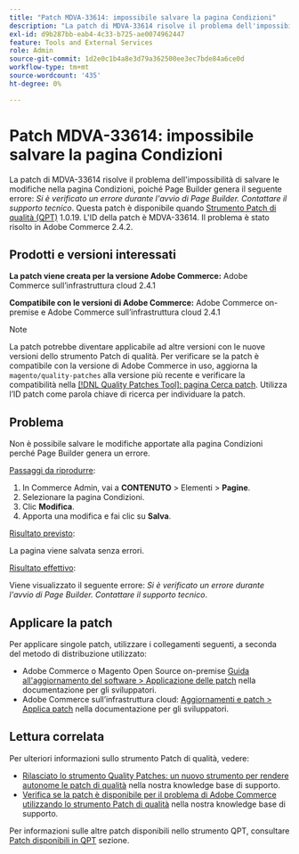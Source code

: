 ```yaml
---
title: "Patch MDVA-33614: impossibile salvare la pagina Condizioni"
description: "La patch di MDVA-33614 risolve il problema dell'impossibilità di salvare le modifiche nella pagina Termini, perché Page Builder genera il seguente errore: *Si è verificato un errore durante l'avvio di Page Builder. Contattare il supporto tecnico*. Questa patch è disponibile quando è installato [Quality Patches Tool (QPT)](/help/announcements/adobe-commerce-announcements/magento-quality-patches-released-new-tool-to-self-serve-quality-patches.md) 1.0.19. L'ID della patch è MDVA-33614. Il problema è stato risolto in Adobe Commerce 2.4.2."
exl-id: d9b287bb-eab4-4c33-b725-ae0074962447
feature: Tools and External Services
role: Admin
source-git-commit: 1d2e0c1b4a8e3d79a362500ee3ec7bde84a6ce0d
workflow-type: tm+mt
source-wordcount: '435'
ht-degree: 0%

---
```


# Patch MDVA-33614: impossibile salvare la pagina Condizioni

La patch di MDVA-33614 risolve il problema dell&#39;impossibilità di salvare le modifiche nella pagina Condizioni, poiché Page Builder genera il seguente errore: *Si è verificato un errore durante l&#39;avvio di Page Builder. Contattare il supporto tecnico*. Questa patch è disponibile quando [Strumento Patch di qualità (QPT)](/help/announcements/adobe-commerce-announcements/magento-quality-patches-released-new-tool-to-self-serve-quality-patches.md) 1.0.19. L&#39;ID della patch è MDVA-33614. Il problema è stato risolto in Adobe Commerce 2.4.2.

## Prodotti e versioni interessati

**La patch viene creata per la versione Adobe Commerce:** Adobe Commerce sull’infrastruttura cloud 2.4.1

**Compatibile con le versioni di Adobe Commerce:** Adobe Commerce on-premise e Adobe Commerce sull’infrastruttura cloud 2.4.1

>[!NOTE]
>
>La patch potrebbe diventare applicabile ad altre versioni con le nuove versioni dello strumento Patch di qualità. Per verificare se la patch è compatibile con la versione di Adobe Commerce in uso, aggiorna la `magento/quality-patches` alla versione più recente e verificare la compatibilità nella [[!DNL Quality Patches Tool]: pagina Cerca patch](https://devdocs.magento.com/quality-patches/tool.html#patch-grid). Utilizza l’ID patch come parola chiave di ricerca per individuare la patch.

## Problema

Non è possibile salvare le modifiche apportate alla pagina Condizioni perché Page Builder genera un errore.

<u>Passaggi da riprodurre</u>:

1. In Commerce Admin, vai a **CONTENUTO** > Elementi > **Pagine**.
1. Selezionare la pagina Condizioni.
1. Clic **Modifica**.
1. Apporta una modifica e fai clic su **Salva**.

<u>Risultato previsto</u>:

La pagina viene salvata senza errori.

<u>Risultato effettivo</u>:

Viene visualizzato il seguente errore: *Si è verificato un errore durante l&#39;avvio di Page Builder. Contattare il supporto tecnico*.

## Applicare la patch

Per applicare singole patch, utilizzare i collegamenti seguenti, a seconda del metodo di distribuzione utilizzato:

* Adobe Commerce o Magento Open Source on-premise [Guida all&#39;aggiornamento del software > Applicazione delle patch](https://devdocs.magento.com/guides/v2.4/comp-mgr/patching/mqp.html) nella documentazione per gli sviluppatori.
* Adobe Commerce sull’infrastruttura cloud: [Aggiornamenti e patch > Applica patch](https://devdocs.magento.com/cloud/project/project-patch.html) nella documentazione per gli sviluppatori.

## Lettura correlata

Per ulteriori informazioni sullo strumento Patch di qualità, vedere:

* [Rilasciato lo strumento Quality Patches: un nuovo strumento per rendere autonome le patch di qualità](/help/announcements/adobe-commerce-announcements/magento-quality-patches-released-new-tool-to-self-serve-quality-patches.md) nella nostra knowledge base di supporto.
* [Verifica se la patch è disponibile per il problema di Adobe Commerce utilizzando lo strumento Patch di qualità](/help/support-tools/patches-available-in-qpt-tool/check-patch-for-magento-issue-with-magento-quality-patches.md) nella nostra knowledge base di supporto.

Per informazioni sulle altre patch disponibili nello strumento QPT, consultare [Patch disponibili in QPT](https://support.magento.com/hc/en-us/sections/360010506631-Patches-available-in-QPT-tool-) sezione.
